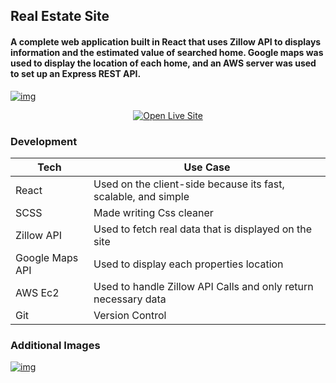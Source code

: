 ## Real Estate Site 

#### A complete web application built in React that uses Zillow API to displays information and the estimated value of searched home.  Google maps was used to display the location of each home, and an AWS server was used to set up an Express REST API.  


[![img](https://portimgaz.s3.amazonaws.com/Resite.png)](https://searchrealestate.netlify.com/)


<p align="center">
    <a href="https://searchrealestate.netlify.com/">
        <img src="https://portimgaz.s3.amazonaws.com/LiveSite.svg" alt="Open Live Site">
    </a>
</p>


### Development

| Tech | Use Case |
| ------ | ------ |
| React | Used on the client-side because its fast, scalable, and simple |
| SCSS | Made writing Css cleaner |
| Zillow API | Used to fetch real data that is displayed on the site  |
| Google Maps API | Used to display each properties location |
| AWS Ec2 | Used to handle Zillow API Calls and only return necessary data |
| Git | Version Control |


### Additional Images


[![img](https://portimgaz.s3.amazonaws.com/ResiteA.png)](https://searchrealestate.netlify.com/)
